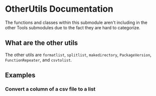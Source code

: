 # OtherUtils Documentation
The functions and classes within this submodule aren't including in the other
Tools submodules due to the fact they are hard to categorize.

## What are the other utils

The other utils are `formatlist`, `splitlist`, `makedirectory`, `PackageVersion`,
`FunctionRepeater`, and `csvtolist`.

## Examples

### Convert a column of a csv file to a list
```python

```